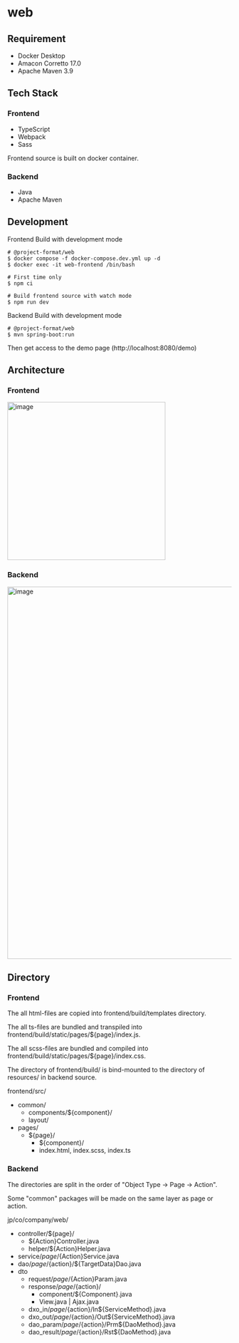# web

## Requirement
- Docker Desktop
- Amacon Corretto 17.0
- Apache Maven 3.9

## Tech Stack
### Frontend
- TypeScript
- Webpack
- Sass

Frontend source is built on docker container.

### Backend
- Java
- Apache Maven

## Development

Frontend Build with development mode
```
# @project-format/web
$ docker compose -f docker-compose.dev.yml up -d
$ docker exec -it web-frontend /bin/bash

# First time only
$ npm ci

# Build frontend source with watch mode
$ npm run dev
```

Backend Build with development mode
```
# @project-format/web
$ mvn spring-boot:run
```

Then get access to the demo page (http://localhost:8080/demo)

## Architecture

### Frontend

<img width="355" alt="image" src="https://github.com/takahiroaoki/project-format/assets/69064981/b588f240-0a39-4208-8c11-e124a3504cac">


### Backend

<img width="836" alt="image" src="https://github.com/takahiroaoki/project-format/assets/69064981/8cb2273c-e9f0-4c2a-82b7-e12d9fd670a0">


## Directory
### Frontend

The all html-files are copied into frontend/build/templates directory.

The all ts-files are bundled and transpiled into frontend/build/static/pages/${page}/index.js.

The all scss-files are bundled and compiled into frontend/build/static/pages/${page}/index.css.

The directory of frontend/build/ is bind-mounted to the directory of resources/ in backend source.

frontend/src/
- common/
  - components/${component}/
  - layout/
- pages/
  - ${page}/
    - ${component}/
    - index.html, index.scss, index.ts

### Backend

The directories are split in the order of "Object Type -> Page -> Action".

Some "common" packages will be made on the same layer as page or action.

jp/co/company/web/
- controller/${page}/
  - ${Action}Controller.java
  - helper/${Action}Helper.java
- service/${page}/${Action}Service.java
- dao/${page}/${action}/${TargetData}Dao.java
- dto
  - request/${page}/${Action}Param.java
  - response/${page}/${action}/
    - component/${Component}.java
    - View.java | Ajax.java
  - dxo_in/${page}/${action}/In${ServiceMethod}.java
  - dxo_out/${page}/${action}/Out${ServiceMethod}.java
  - dao_param/${page}/${action}/Prm${DaoMethod}.java
  - dao_result/${page}/${action}/Rst${DaoMethod}.java
